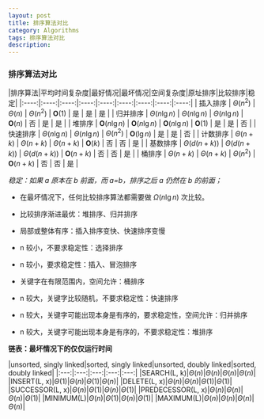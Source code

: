 ```yaml
---
layout: post
title: 排序算法对比
category: Algorithms
tags: 排序算法对比
description:
---
```


### 排序算法对比

|排序算法|平均时间复杂度|最好情况|最坏情况|空间复杂度|原址排序|比较排序|稳定|
|:----:|:----:|:----:|:----:|:----:|:----:|:----:|:----:|:----:|
| 插入排序 | $\Theta \left( n^{2} \right)$ | $\Theta \left( n \right)$ | $\Theta \left( n^{2} \right)$ | $\mathbf{O} \left( 1 \right)$ | 是 | 是 | 是 |
| 归并排序 | $\Theta \left( n \lg n \right)$ | $\Theta \left( n \lg n \right)$ | $\Theta \left( n \lg n \right)$ | $\mathbf{O} \left( n \right)$ | 否 | 是 | 是 |
| 堆排序 | $\mathbf{O} \left( n \lg n \right)$ | $\mathbf{O} \left( n \lg n \right)$ | $\mathbf{O} \left( n \lg n \right)$ | $\mathbf{O} \left( 1 \right)$ | 是 | 是 | 否 |
| 快速排序 | $\Theta\left( n \lg n \right)$ | $\Theta\left( n \lg n \right)$ | $\Theta \left( n^{2} \right)$ | $\mathbf{O} \left( \lg n \right)$ | 是 | 是 | 否 |
| 计数排序 | $\Theta \left( n + k \right)$ | $\Theta \left( n + k \right)$ | $\Theta \left( n + k \right)$ | $\mathbf{O} \left( k \right)$ | 否 | 否 | 是 |
| 基数排序 | $\Theta \left( d \left( n + k \right) \right)$ | $\Theta \left( d \left( n + k \right) \right)$ | $\Theta \left( d \left( n + k \right) \right)$ | $\mathbf{O} \left( n + k \right)$ | 否 | 否 | 是 |
| 桶排序 | $\Theta \left( n + k \right)$ | $\Theta \left( n + k \right)$ | $\Theta\left( n^{2} \right)$ | $\mathbf{O} \left( n + k \right)$ | 否 | 否 | 是 |


*稳定：如果 a 原本在 b 前面，而 a=b，排序之后 a 仍然在 b 的前面；*


- 在最坏情况下，任何比较排序算法都需要做 $\Omega \left( n \lg n \right)$ 次比较。

- 比较排序渐进最优：堆排序、归并排序

- 局部或整体有序：插入排序变快、快速排序变慢

- n 较小，不要求稳定性：选择排序

- n 较小，要求稳定性：插入、冒泡排序

- 关键字在有限范围内，空间允许：桶排序

- n 较大，关键字比较随机，不要求稳定性：快速排序

- n 较大，关键字可能出现本身是有序的，要求稳定性，空间允许：归并排序

- n 较大，关键字可能出现本身是有序的，不要求稳定性：堆排序

**链表：最坏情况下的仅仅运行时间**

|unsorted, singly linked|sorted, singly linked|unsorted, doubly linked|sorted, doubly linked|
|:---:|:---:|:---:|:---:|:---:|
|$\text{SEARCH(L, k)}$|$\Theta(n)$|$\Theta(n)$|$\Theta(n)$|$\Theta(n)$|
|$\text{INSERT(L, x)}$|$\Theta(1)$|$\Theta(n)$|$\Theta(1)$|$\Theta(n)$|
|$\text{DELETE(L, x)}$|$\Theta(n)$|$\Theta(n)$|$\Theta(1)$|$\Theta(1)$|
|$\text{SUCCESSOR(L, x)}$|$\Theta(n)$|$\Theta(1)$|$\Theta(n)$|$\Theta(1)$|
|$\text{PREDECESSOR(L, x)}$|$\Theta(n)$|$\Theta(n)$|$\Theta(n)$|$\Theta(1)$|
|$\text{MINIMUM(L)}$|$\Theta(n)$|$\Theta(1)$|$\Theta(n)$|$\Theta(1)$|
|$\text{MAXIMUM(L)}$|$\Theta(n)$|$\Theta(n)$|$\Theta(n)$|$\Theta(n)$|
